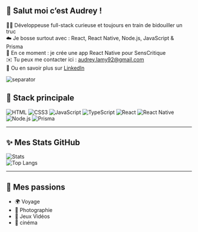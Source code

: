 ## 🌸 Salut moi c’est Audrey !

👩‍💻 Développeuse full-stack curieuse et toujours en train de bidouiller un truc  
☁️ Je bosse surtout avec : React, React Native, Node.js, JavaScript & Prisma  
📱 En ce moment : je crée une app React Native pour SensCritique  
✉️ Tu peux me contacter ici : audrey.lamy92@gmail.com  
🧋 Ou en savoir plus sur [LinkedIn](https://linkedin.com/in/audrey-lamy)

![separator](https://raw.githubusercontent.com/AudreyLamy/assets/main/separators/flower-line.png)

## 🦋 Stack principale

![HTML](https://img.shields.io/badge/HTML5-EFD9CE?style=flat-square&logo=html5&logoColor=E34F26)
![CSS3](https://img.shields.io/badge/CSS3-CDE6F5?style=flat-square&logo=css3&logoColor=1572B6)
![JavaScript](https://img.shields.io/badge/JavaScript-FDF6C3?style=flat-square&logo=javascript&logoColor=F7DF1E)
![TypeScript](https://img.shields.io/badge/TypeScript-DFEFFF?style=flat-square&logo=typescript&logoColor=3178C6)
![React](https://img.shields.io/badge/React-D7F7F7?style=flat-square&logo=react&logoColor=61DAFB)
![React Native](https://img.shields.io/badge/React%20Native-E6F1F8?style=flat-square&logo=react&logoColor=61DAFB)
![Node.js](https://img.shields.io/badge/Node.js-D9F5DD?style=flat-square&logo=nodedotjs&logoColor=339933)
![Prisma](https://img.shields.io/badge/Prisma-EAE6F8?style=flat-square&logo=prisma&logoColor=2D3748)


---

## ✨ Mes Stats GitHub

![Stats](https://github-readme-stats.vercel.app/api?username=audreylamy&show_icons=true&theme=ambient_gradient)  
![Top Langs](https://github-readme-stats.vercel.app/api/top-langs/?username=audreylamy&hide_progress=false&theme=ambient_gradient)

---

## 🍭 Mes passions

- 🌍 Voyage
- 📸 Photographie
- 👾 Jeux Vidéos
- 🍿 cinéma

